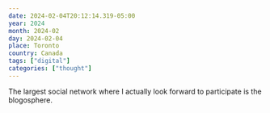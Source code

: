 ```yaml
---
date: 2024-02-04T20:12:14.319-05:00
year: 2024
month: 2024-02
day: 2024-02-04
place: Toronto
country: Canada
tags: ["digital"]
categories: ["thought"]
---
```

The largest social network where I actually look forward to participate is the blogosphere.
